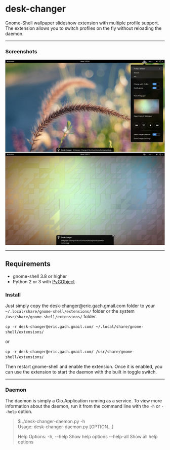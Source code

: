 # desk-changer

Gnome-Shell wallpaper slideshow extension with multiple profile support. The extension allows you to switch profiles
on the fly without reloading the daemon.

---

### Screenshots

![Screenshot-1](./screenshot-1.png?raw=true "Screenshot of menu")
![Screenshot-2](./screenshot-2.png?raw=true "Screenshot of notification")

---

## Requirements

* gnome-shell 3.8 or higher
* Python 2 or 3 with [PyGObject](https://wiki.gnome.org/action/show/Projects/PyGObject?action=show&redirect=PyGObject)

### Install

Just simply copy the desk-changer&commat;eric.gach.gmail.com folder to your `~/.local/share/gnome-shell/extensions/` folder or the
system `/usr/share/gnome-shell/extensions/` folder.

`cp -r desk-changer@eric.gach.gmail.com/ ~/.local/share/gnome-shell/extensions/`

or

`cp -r desk-changer@eric.gach.gmail.com/ /usr/share/gnome-shell/extensions/`

Then restart gnome-shell and enable the extension. Once it is enabled, you can use the extension to start the daemon
with the built in toggle switch.

---

### Daemon

The daemon is simply a Gio.Application running as a service. To view more information about the daemon, run it from the command line with the `-h` or `--help` option.

>$ ./desk-changer-daemon.py -h  
>Usage:
>  desk-changer-daemon.py [OPTION...]
>
>Help Options:
>  -h, --help                Show help options
>  --help-all                Show all help options
>
